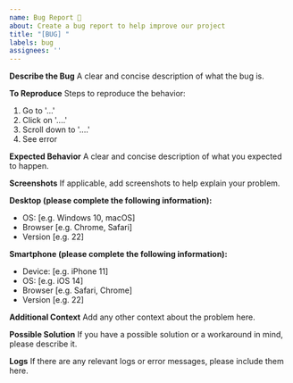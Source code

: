 ```yaml
---
name: Bug Report 🐞
about: Create a bug report to help improve our project
title: "[BUG] "
labels: bug
assignees: ''
---
```


**Describe the Bug**
A clear and concise description of what the bug is.

**To Reproduce**
Steps to reproduce the behavior:
1. Go to '...'
2. Click on '....'
3. Scroll down to '....'
4. See error

**Expected Behavior**
A clear and concise description of what you expected to happen.

**Screenshots**
If applicable, add screenshots to help explain your problem.

**Desktop (please complete the following information):**
- OS: [e.g. Windows 10, macOS]
- Browser [e.g. Chrome, Safari]
- Version [e.g. 22]

**Smartphone (please complete the following information):**
- Device: [e.g. iPhone 11]
- OS: [e.g. iOS 14]
- Browser [e.g. Safari, Chrome]
- Version [e.g. 22]

**Additional Context**
Add any other context about the problem here.

**Possible Solution**
If you have a possible solution or a workaround in mind, please describe it.

**Logs**
If there are any relevant logs or error messages, please include them here.

